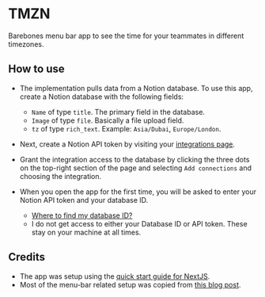 # TMZN

Barebones menu bar app to see the time for your teammates in different timezones.

## How to use

- The implementation pulls data from a Notion database. To use this app, create a Notion database with the following fields:

  - `Name` of type `title`. The primary field in the database.
  - `Image` of type `file`. Basically a file upload field.
  - `tz` of type `rich_text`. Example: `Asia/Dubai`, `Europe/London`.

- Next, create a Notion API token by visiting your [integrations page](https://www.notion.so/my-integrations).

- Grant the integration access to the database by clicking the three dots on the top-right section of the page and selecting `Add connections` and choosing the integration.

- When you open the app for the first time, you will be asked to enter your Notion API token and your database ID.
  - [Where to find my database ID?](https://stackoverflow.com/questions/67728038/where-to-find-database-id-for-my-database-in-notion)
  - I do not get access to either your Database ID or API token. These stay on your machine at all times.

## Credits

- The app was setup using the [quick start guide for NextJS](https://tauri.app/v1/guides/getting-started/setup/next-js).
- Most of the menu-bar related setup was copied from [this blog post](https://betterprogramming.pub/create-menubar-app-with-tauri-510ab7f7c43d).
